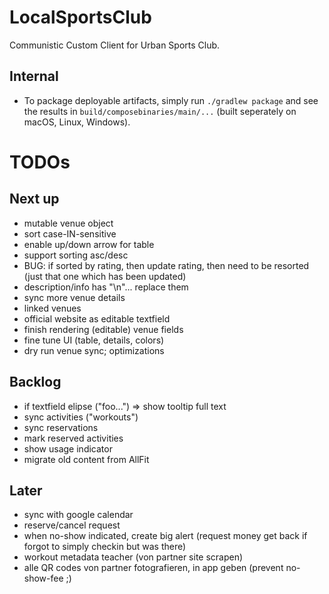 # LocalSportsClub

Communistic Custom Client for Urban Sports Club.

## Internal

* To package deployable artifacts, simply run `./gradlew package` and see the results
  in `build/composebinaries/main/...` (built seperately on macOS, Linux, Windows).

# TODOs

## Next up

* mutable venue object
* sort case-IN-sensitive
* enable up/down arrow for table
* support sorting asc/desc
* BUG: if sorted by rating, then update rating, then need to be resorted (just that one which has been updated)
* description/info has "\n"... replace them
* sync more venue details
* linked venues
* official website as editable textfield
* finish rendering (editable) venue fields
* fine tune UI (table, details, colors)
* dry run venue sync; optimizations

## Backlog

* if textfield elipse ("foo...") => show tooltip full text
* sync activities ("workouts")
* sync reservations
* mark reserved activities
* show usage indicator
* migrate old content from AllFit

## Later

* sync with google calendar
* reserve/cancel request
* when no-show indicated, create big alert (request money get back if forgot to simply checkin but was there)
* workout metadata teacher (von partner site scrapen)
* alle QR codes von partner fotografieren, in app geben (prevent no-show-fee ;)
